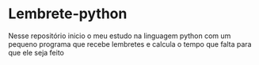 # Lembrete-python
 Nesse repositório inicio o meu estudo na linguagem python com um pequeno programa que recebe lembretes e calcula o tempo que falta para que ele seja feito

